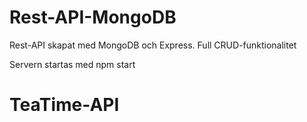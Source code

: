 # Rest-API-MongoDB

Rest-API skapat med MongoDB och Express.
Full CRUD-funktionalitet

Servern startas med npm start
# TeaTime-API
